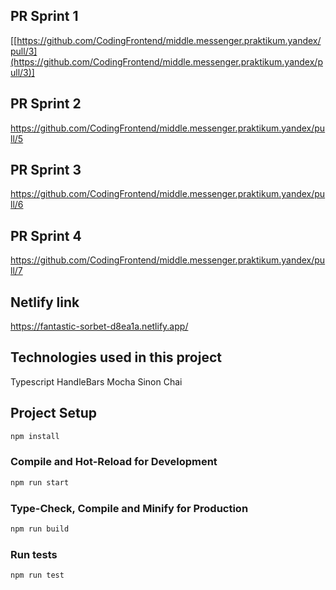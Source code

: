 ## PR Sprint 1

[[https://github.com/CodingFrontend/middle.messenger.praktikum.yandex/pull/3](https://github.com/CodingFrontend/middle.messenger.praktikum.yandex/pull/3)]

## PR Sprint 2

https://github.com/CodingFrontend/middle.messenger.praktikum.yandex/pull/5

## PR Sprint 3

https://github.com/CodingFrontend/middle.messenger.praktikum.yandex/pull/6

## PR Sprint 4

https://github.com/CodingFrontend/middle.messenger.praktikum.yandex/pull/7

## Netlify link

https://fantastic-sorbet-d8ea1a.netlify.app/

## Technologies used in this project

Typescript
HandleBars
Mocha Sinon Chai

## Project Setup

```sh
npm install
```

### Compile and Hot-Reload for Development

```sh
npm run start
```

### Type-Check, Compile and Minify for Production

```sh
npm run build
```
### Run tests

```sh
npm run test
```

